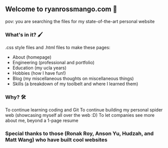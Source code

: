 ## Welcome to ryanrossmango.com :space_invader:

pov: you are searching the files for my state-of-the-art personal website

### What's in it? :paintbrush:

.css style files and .html files to make these pages:
- About (homepage)
- Engineering (professional and portfolio)
- Education (my ucla years)
- Hobbies (how I have fun!)
- Blog (my miscellaneous thoughts on miscellaneous things)
- Skills (a breakdown of my toolbelt and where I learned them)

### Why? :hammer_and_wrench:

To continue learning coding and Git
To continue building my personal spider web (showcasing myself all over the web :D)
To let companies see more about me, beyond a 1-page resume

### Special thanks to those (Ronak Roy, Anson Yu, Hudzah, and Matt Wang) who have built cool websites

